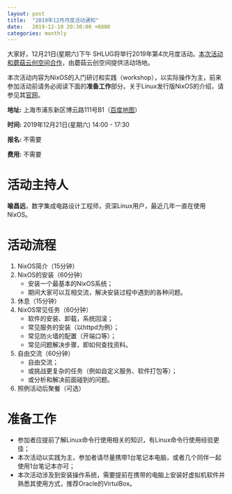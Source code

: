 ```yaml
---
layout: post
title:  "2019年12月月度活动通知"
date:   2019-12-10 20:30:00 +0800
categories: monthly
---
```


大家好，12月21日(星期六)下午 SHLUG将举行2019年第4次月度活动。[本次活动和蘑菇云创空间合作][1]，由蘑菇云创空间提供活动场地。

本次活动内容为NixOS的入门研讨和实践（workshop），以实际操作为主，前来参加活动前请务必阅读下面的**准备工作**部分。关于Linux发行版NixOS的介绍，请参见其[官网][2]。

**地址:** 上海市浦东新区博云路111号B1（[百度地图][3]）

**时间:** 2019年12月21日(星期六) 14:00 - 17:30

**报名:** 不需要

**费用:** 不需要

# 活动主持人

**喻昌远**，数字集成电路设计工程师，资深Linux用户，最近几年一直在使用NixOS。

# 活动流程

1. NixOS简介（15分钟）
2. NixOS的安装（60分钟）
   * 安装一个最基本的NixOS系统；
   * 期间大家可以互相交流，解决安装过程中遇到的各种问题。
3. 休息（15分钟）
4. NixOS常见任务（60分钟）
   * 软件的安装、卸载，系统回滚；
   * 常见服务的安装（以httpd为例）；
   * 常见防火墙的配置（开端口等）；
   * 常见问题解决步骤，即如何查找资料。
5. 自由交流（60分钟）
   * 自由交流；
   * 或挑战更复杂的任务（例如自定义服务、软件打包等）；
   * 或分析和解决前面碰到的问题。
6. 照例活动后聚餐（可选）
   
# 准备工作

* 参加者应提前了解Linux命令行使用相关的知识，有Linux命令行使用经验更佳；
* 本次活动以实践为主，参加者请尽量携带1台笔记本电脑，或者几个同伴一起使用1台笔记本亦可；
* 本次活动涉及到安装操作系统，需要提前在携带的电脑上安装好虚拟机软件并熟悉其使用方式，推荐Oracle的VirtulBox。

[1]: https://mp.weixin.qq.com/s/JXv3VkfdqUBUbUDF-ULJrA
[2]: https://nixos.org/
[3]: https://j.map.baidu.com/75/QUA

